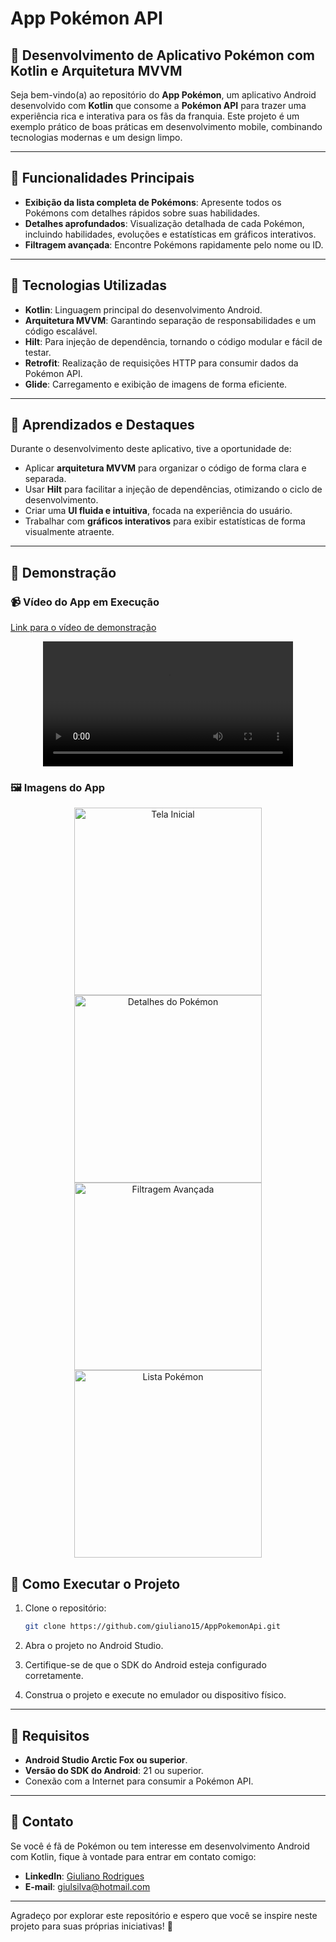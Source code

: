 # App Pokémon API

## 🚀 Desenvolvimento de Aplicativo Pokémon com Kotlin e Arquitetura MVVM

Seja bem-vindo(a) ao repositório do **App Pokémon**, um aplicativo Android desenvolvido com **Kotlin** que consome a **Pokémon API** para trazer uma experiência rica e interativa para os fãs da franquia. Este projeto é um exemplo prático de boas práticas em desenvolvimento mobile, combinando tecnologias modernas e um design limpo.

---

## 🌟 Funcionalidades Principais

- **Exibição da lista completa de Pokémons**: Apresente todos os Pokémons com detalhes rápidos sobre suas habilidades.
- **Detalhes aprofundados**: Visualização detalhada de cada Pokémon, incluindo habilidades, evoluções e estatísticas em gráficos interativos.
- **Filtragem avançada**: Encontre Pokémons rapidamente pelo nome ou ID.

---

## 🔧 Tecnologias Utilizadas

- **Kotlin**: Linguagem principal do desenvolvimento Android.
- **Arquitetura MVVM**: Garantindo separação de responsabilidades e um código escalável.
- **Hilt**: Para injeção de dependência, tornando o código modular e fácil de testar.
- **Retrofit**: Realização de requisições HTTP para consumir dados da Pokémon API.
- **Glide**: Carregamento e exibição de imagens de forma eficiente.

---

## 🌱 Aprendizados e Destaques

Durante o desenvolvimento deste aplicativo, tive a oportunidade de:

- Aplicar **arquitetura MVVM** para organizar o código de forma clara e separada.
- Usar **Hilt** para facilitar a injeção de dependências, otimizando o ciclo de desenvolvimento.
- Criar uma **UI fluida e intuitiva**, focada na experiência do usuário.
- Trabalhar com **gráficos interativos** para exibir estatísticas de forma visualmente atraente.

---

## 🎥 Demonstração

### 📹 Vídeo do App em Execução
[Link para o vídeo de demonstração](https://github.com/giuliano15/AppPokemonApi/issues/1#issue-2762509476/)

<p align="center">
  <video width="400" controls>
    <source src="https://github.com/giuliano15/AppPokemonApi/issues/1#issue-2762509476/" type="video/mp4">
    Seu navegador não suporta a exibição de vídeos.
  </video>
</p>


### 🖼 Imagens do App

<p align="center">
  <img src="media/initial_screen.png" alt="Tela Inicial" width="300">
  <img src="media/details_screen.png" alt="Detalhes do Pokémon" width="300">
  <img src="media/filtering_screen.png" alt="Filtragem Avançada" width="300">
  <img src="media/listing_screen.png" alt="Lista Pokémon" width="300">
</p>



## 🔄 Como Executar o Projeto

1. Clone o repositório:

   ```bash
   git clone https://github.com/giuliano15/AppPokemonApi.git
   ```

2. Abra o projeto no Android Studio.
3. Certifique-se de que o SDK do Android esteja configurado corretamente.
4. Construa o projeto e execute no emulador ou dispositivo físico.

---

## 🔧 Requisitos

- **Android Studio Arctic Fox ou superior**.
- **Versão do SDK do Android**: 21 ou superior.
- Conexão com a Internet para consumir a Pokémon API.

---

## 📢 Contato

Se você é fã de Pokémon ou tem interesse em desenvolvimento Android com Kotlin, fique à vontade para entrar em contato comigo:

- **LinkedIn**: [Giuliano Rodrigues](https://linkedin.com/in/giulrodrigues)
- **E-mail**: giulsilva@hotmail.com
---

Agradeço por explorar este repositório e espero que você se inspire neste projeto para suas próprias iniciativas! 🚀

